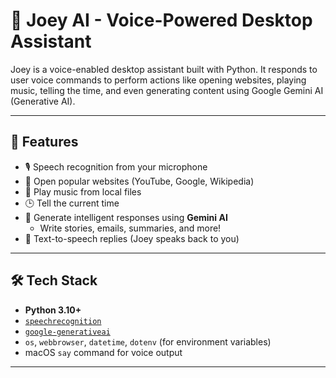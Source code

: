 # 🧠 Joey AI - Voice-Powered Desktop Assistant

Joey is a voice-enabled desktop assistant built with Python. It responds to user voice commands to perform actions like opening websites, playing music, telling the time, and even generating content using Google Gemini AI (Generative AI).

---

## 🚀 Features

- 🎙️ Speech recognition from your microphone
- 🔗 Open popular websites (YouTube, Google, Wikipedia)
- 🎵 Play music from local files
- 🕒 Tell the current time
- 🤖 Generate intelligent responses using **Gemini AI**
  - Write stories, emails, summaries, and more!
- 🧠 Text-to-speech replies (Joey speaks back to you)

---

## 🛠️ Tech Stack

- **Python 3.10+**
- [`speechrecognition`](https://pypi.org/project/SpeechRecognition/)
- [`google-generativeai`](https://pypi.org/project/google-generativeai/)
- `os`, `webbrowser`, `datetime`, `dotenv` (for environment variables)
- macOS `say` command for voice output

---
